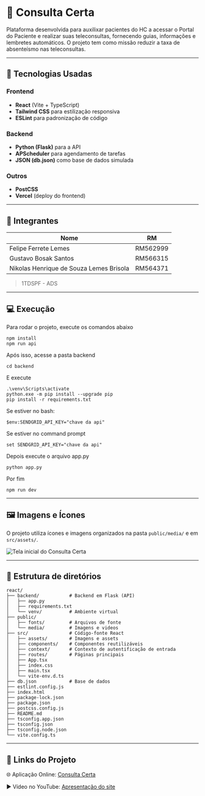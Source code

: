 # 📖 Consulta Certa
Plataforma desenvolvida para auxilixar pacientes do HC a acessar o Portal do Paciente e realizar suas teleconsultas, fornecendo guias, informações e lembretes automáticos. O projeto tem como missão reduzir a taxa de absenteísmo nas teleconsultas.

---

## 🚀 Tecnologias Usadas

### Frontend
- **React** (Vite + TypeScript)  
- **Tailwind CSS** para estilização responsiva  
- **ESLint** para padronização de código  

### Backend
- **Python (Flask)** para a API  
- **APScheduler** para agendamento de tarefas  
- **JSON (db.json)** como base de dados simulada  

### Outros
- **PostCSS**  
- **Vercel** (deploy do frontend)  

---

## 👥 Integrantes

| Nome | RM |
|------|---------|
| Felipe Ferrete Lemes | RM562999 |
| Gustavo Bosak Santos | RM566315 |
| Nikolas Henrique de Souza Lemes Brisola | RM564371 |

> 1TDSPF - ADS

---

## 💻 Execução

Para rodar o projeto, execute os comandos abaixo

```
npm install
npm run api
```

Após isso, acesse a pasta backend

```
cd backend
```

E execute

```
.\venv\Scripts\activate
python.exe -m pip install --upgrade pip
pip install -r requirements.txt
```

Se estiver no bash:

```
$env:SENDGRID_API_KEY="chave da api"
```

Se estiver no command prompt

```
set SENDGRID_API_KEY="chave da api"
```

Depois execute o arquivo app.py

```
python app.py
```

Por fim

```
npm run dev
```

---

## 🖼️ Imagens e Ícones

O projeto utiliza ícones e imagens organizados na pasta `public/media/` e em `src/assets/`.

![Tela inicial do Consulta Certa](./public/media/demo-plataforma.gif)

---

## 📂 Estrutura de diretórios
```
react/
├── backend/           # Backend em Flask (API)
│   ├── app.py
│   ├── requirements.txt
│   └── venv/          # Ambiente virtual
├── public/            
│   ├── fonts/         # Arquivos de fonte
│   └── media/         # Imagens e videos
├── src/               # Código-fonte React
│   ├── assets/        # Imagens e assets
│   ├── components/    # Componentes reutilizáveis
│   ├── context/       # Contexto de autentificação de entrada
│   ├── routes/        # Páginas principais
│   ├── App.tsx
│   ├── index.css
│   ├── main.tsx
│   └── vite-env.d.ts
├── db.json            # Base de dados
├── estlint.config.js
├── index.html
├── package-lock.json
├── package.json
├── postcss.config.js
├── README.md
├── tsconfig.app.json
├── tsconfig.json
├── tsconfig.node.json
└── vite.config.ts
```

---

## 🔗 Links do Projeto
🌐 Aplicação Online: <a href='https://consulta-certa-dusky.vercel.app' target='_'>Consulta Certa</a>

▶️ Vídeo no YouTube: <a href='https://youtube.com/' target='_'>Apresentação do site</a>
